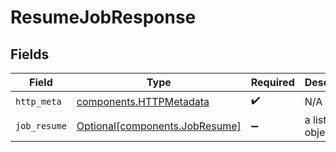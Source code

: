 # ResumeJobResponse


## Fields

| Field                                                                  | Type                                                                   | Required                                                               | Description                                                            |
| ---------------------------------------------------------------------- | ---------------------------------------------------------------------- | ---------------------------------------------------------------------- | ---------------------------------------------------------------------- |
| `http_meta`                                                            | [components.HTTPMetadata](../../models/components/httpmetadata.md)     | :heavy_check_mark:                                                     | N/A                                                                    |
| `job_resume`                                                           | [Optional[components.JobResume]](../../models/components/jobresume.md) | :heavy_minus_sign:                                                     | a list of any objects                                                  |